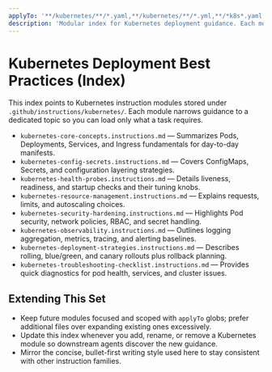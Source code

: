 ```yaml
---
applyTo: '**/kubernetes/**/*.yaml,**/kubernetes/**/*.yml,**/*k8s*.yaml,**/*k8s*.yml,**/*kube*.yaml,**/*kube*.yml'
description: 'Modular index for Kubernetes deployment guidance. Each module covers a focused topic spanning core concepts, configuration, security, operations, and troubleshooting.'
---
```


# Kubernetes Deployment Best Practices (Index)

This index points to Kubernetes instruction modules stored under `.github/instructions/kubernetes/`. Each module narrows guidance to a dedicated topic so you can load only what a task requires.

-   `kubernetes-core-concepts.instructions.md` — Summarizes Pods, Deployments, Services, and Ingress fundamentals for day-to-day manifests.
-   `kubernetes-config-secrets.instructions.md` — Covers ConfigMaps, Secrets, and configuration layering strategies.
-   `kubernetes-health-probes.instructions.md` — Details liveness, readiness, and startup checks and their tuning knobs.
-   `kubernetes-resource-management.instructions.md` — Explains requests, limits, and autoscaling choices.
-   `kubernetes-security-hardening.instructions.md` — Highlights Pod security, network policies, RBAC, and secret handling.
-   `kubernetes-observability.instructions.md` — Outlines logging aggregation, metrics, tracing, and alerting baselines.
-   `kubernetes-deployment-strategies.instructions.md` — Describes rolling, blue/green, and canary rollouts plus rollback planning.
-   `kubernetes-troubleshooting-checklist.instructions.md` — Provides quick diagnostics for pod health, services, and cluster issues.

## Extending This Set

-   Keep future modules focused and scoped with `applyTo` globs; prefer additional files over expanding existing ones excessively.
-   Update this index whenever you add, rename, or remove a Kubernetes module so downstream agents discover the new guidance.
-   Mirror the concise, bullet-first writing style used here to stay consistent with other instruction families.
